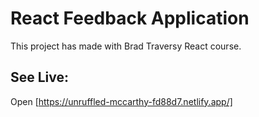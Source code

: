 # React Feedback Application

This project has made with Brad Traversy React course.

## See Live:

Open [https://unruffled-mccarthy-fd88d7.netlify.app/]
